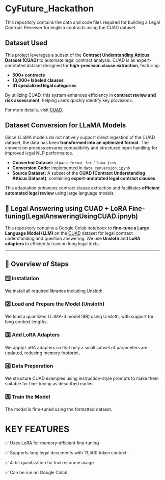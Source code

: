# CyFuture_Hackathon
This repository contains the data and code files required for building a Legal Contract Reviewer for english contracts using the CUAD dataset.

## Dataset Used

This project leverages a subset of the **Contract Understanding Atticus Dataset (CUAD)** to automate legal contract analysis. CUAD is an expert-annotated dataset designed for **high-precision clause extraction**, featuring:

- **500+ contracts**
- **13,000+ labeled clauses**
- **41 specialized legal categories**

By utilizing CUAD, this system enhances efficiency in **contract review and risk assessment**, helping users quickly identify key provisions.

For more details, visit [CUAD](https://www.atticusprojectai.org/cuad).

## Dataset Conversion for LLaMA Models

Since LLaMA models do not natively support direct ingestion of the CUAD dataset, the data has been **transformed into an optimized format**. The conversion process ensures compatibility and structured input handling for improved legal NLP performance.

- **Converted Dataset:** `alpaca_format_for_llama.json`
- **Conversion Code:** Implemented in `data_conversion.ipynb`
- **Source Dataset:** A subset of the **CUAD (Contract Understanding Atticus Dataset)**, containing **expert-annotated legal contract clauses**.

This adaptation enhances contract clause extraction and facilitates **efficient automated legal review** using large language models.

## 📝 Legal Answering using CUAD + LoRA Fine-tuning(LegalAnsweringUsingCUAD.ipnyb)

This repository contains a Google Colab notebook to **fine-tune a Large Language Model (LLM)** on the [CUAD](https://www.atticusprojectai.org/cuad) dataset for legal contract understanding and question answering. We use **Unsloth** and **LoRA adapters** to efficiently train on long legal texts.

---

## 🚀 Overview of Steps

### 1️⃣ Installation
We install all required libraries including Unsloth.
### 2️⃣ Load and Prepare the Model (Unsloth)
We load a quantized LLaMA-3 model (8B) using Unsloth, with support for long context lengths.
### 3️⃣ Add LoRA Adapters
We apply LoRA adapters so that only a small subset of parameters are updated, reducing memory footprint.
### 4️⃣ Data Preparation
We structure CUAD examples using instruction-style prompts to make them suitable for fine-tuning as described earlier.
### 5️⃣ Train the Model
The model is fine-tuned using the formatted dataset.





# KEY FEATURES


✅ Uses LoRA for memory-efficient fine-tuning

✅ Supports long legal documents with 13,500 token context

✅ 4-bit quantization for low resource usage

✅ Can be run on Google Colab

